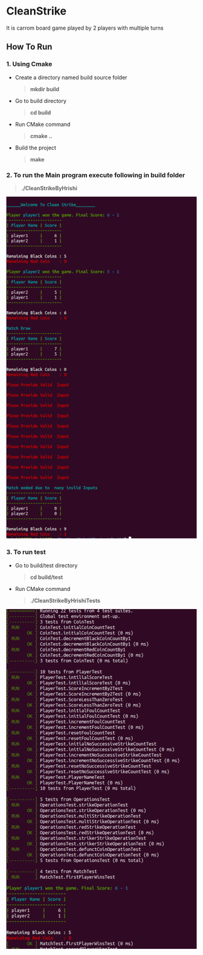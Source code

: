 # CleanStrike
It is carrom board game played by 2 players with multiple turns 

## How To Run 
### 1. Using Cmake 
* Create a directory named build source folder
    >**mkdir build**

* Go to build directory
    >**cd build**

* Run CMake command
    >**cmake ..**

* Build the project
    >**make**
### 2. To run the Main program execute following in build folder
>**./CleanStrikeByHrishi**

![output](./static/images/mainoutput.png)

### 3. To run test 

* Go to build/test directory
    >**cd build/test**

* Run CMake command
    >**./CleanStrikeByHrishiTests**

![output](./static/images/testoutput.png)

